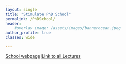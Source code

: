```yaml
---
layout: single
title: "Stimulate PhD School"
permalink: /PhDSchool/
header:
    #overlay_image: /assets/images/bannerocean.jpeg
author_profile: true
classes: wide

---
```


[School webpage](https://stimulateworkshop2020.wordpress.com/)
[Link to all Lectures](https://www.dropbox.com/sh/i1p4mqqgvf1khij/AADIoZzG1RFstXiEVjO6AAq0a?dl=0)



